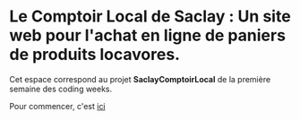 # Le Comptoir Local de Saclay : Un site web pour l'achat en ligne de paniers de produits locavores.


Cet espace correspond au projet **SaclayComptoirLocal** de la première semaine des coding weeks.

Pour commencer, c'est [ici](./TemplateProject_SacalyLocal.md)